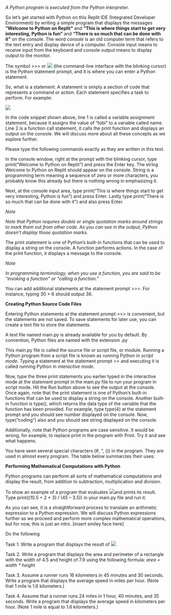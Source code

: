 ﻿*A Python program is executed from the Python interpreter.* 

So let’s get started with Python on this Replit IDE (Integrated Developer Environment) by writing a simple program that displays the messages **“Welcome to Python on Replit”** and **“This is where things start to get very interesting, Python is fun”** and **“There is so much that can be done with it”** on the console. The word *console* is an old computer term that refers to the text entry and display device of a computer. Console input means to receive input from the keyboard and console output means to display output to the monitor. 

The symbol >>> or ![](Aspose.Words.2582c453-c17c-48a1-93f6-52ec52e64e72.001.png) (the command-line interface with the blinking cursor) is the Python statement prompt, and it is where you can enter a Python statement. 

So, what is a statement. A statement is simply a section of code that represents a command or action. Each statement specifies a task to perform. For example: 

![](Aspose.Words.2582c453-c17c-48a1-93f6-52ec52e64e72.002.png)

In the code snippet shown above, line 1 is called a variable assignment statement, because it assigns the value of “tobi” to a variable called name. Line 2 is a function call statement, it calls the print function and displays an output on the console. We will discuss more about all these concepts as we explore further. 

Please type the following commands exactly as they are written in this text. 

In the console window, right at the prompt with the blinking cursor, type print(“Welcome to Python on Replit”) and press the Enter key. The string Welcome to Python on Replit should appear on the console. String is a programming term meaning a sequence of zero or more characters, you probably know this already but there is nothing wrong in emphasizing it. 

Next, at the console input area, type print(“This is where things start to get very interesting, Python is fun”) and press Enter. Lastly type print(“There is so much that can be done with it”) and also press Enter. 

*Note* 

*Note that Python requires double or single quotation marks around strings to mark them out from other code. As you can see in the output, Python doesn’t display those quotation marks.* 

The print statement is one of Python’s built-in functions that can be used to display a string on the console. A function performs actions. In the case of the print function, it displays a message to the console. 

*Note* 

*In programming terminology, when you use a function, you are said to be “invoking a function” or “calling a function.”* 

You can add additional statements at the statement prompt >>>. For instance, typing 30 + 6 should output 36. 

**Creating Python Source Code Files** 

Entering Python statements at the statement prompt >>> is convenient, but the statements are not saved. To save statements for later use, you can create a text file to store the statements. 

A text file named main.py is already available for you by default. By convention, Python files are named with the extension .py 

This main.py file is called the source file or script file, or module. Running a Python program from a script file is known as running Python in *script mode*. Typing a statement at the statement prompt >> and executing it is called running Python in *interactive mode*. 

Now, type the three print statements you earlier typed in the interactive mode at the statement prompt in the main.py file to run your program in script mode. Hit the Run button above to see the output at the console. Once again, note that the print statement is one of Python’s built-in functions that can be used to display a string on the console. Another built-in function is type(), which returns the data type of the variable that the function has been provided. For example, type type(4) at the statement prompt and you should see number displayed on the console. Now, type(“coding”) also and you should see string displayed on the console. 

Additionally, note that Python programs are case sensitive. It would be wrong, for example, to replace print in the program with Print. Try it and see what happens. 

You have seen several special characters (#, ", ()) in the program. They are used in almost every program. The table below summarizes their uses: 

**Performing Mathematical Computations with Python** 

Python programs can perform all sorts of mathematical computations and display the result, from addition to subtraction, multiplication and division. 

To show an example of a program that evaluates ![](Aspose.Words.2582c453-c17c-48a1-93f6-52ec52e64e72.003.png)and prints its result. Type print((10.5 + 2 \* 3) / (45 – 3.5)) in your main.py file and run it. 

As you can see, it is a straightforward process to translate an arithmetic expression to a Python expression. We will discuss Python expressions further as we proceed and perform more complex mathematical operations, but for now, this is just an intro. [insert smiley face here] 

Do the following 

Task 1. Write a program that displays the result of ![](Aspose.Words.2582c453-c17c-48a1-93f6-52ec52e64e72.004.png)

Task 2. Write a program that displays the area and perimeter of a rectangle with the width of 4.5 and height of 7.9 using the following formula: *area = width \* height* 

Task 3. Assume a runner runs 16 kilometers in 45 minutes and 30 seconds. Write a program that displays the average speed in miles per hour. (Note that 1 mile is 1.6 kilometers.) 

Task 4. Assume that a runner runs 24 miles in 1 hour, 40 minutes, and 35 seconds. Write a program that displays the average speed in kilometers per hour. (Note 1 mile is equal to 1.6 kilometers.) 
